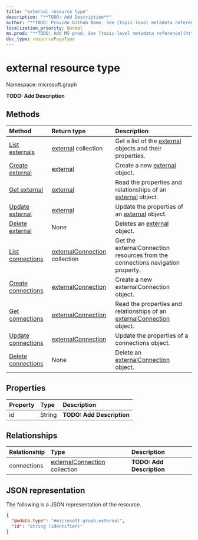 ```yaml
---
title: "external resource type"
description: "**TODO: Add Description**"
author: "**TODO: Provide Github Name. See [topic-level metadata reference](https://msgo.azurewebsites.net/add/document/guidelines/metadata.html#topic-level-metadata)**"
localization_priority: Normal
ms.prod: "**TODO: Add MS prod. See [topic-level metadata reference](https://msgo.azurewebsites.net/add/document/guidelines/metadata.html#topic-level-metadata)**"
doc_type: resourcePageType
---
```


# external resource type

Namespace: microsoft.graph

**TODO: Add Description**

## Methods
|Method|Return type|Description|
|:---|:---|:---|
|[List externals](../api/external-list.md)|[external](../resources/external.md) collection|Get a list of the [external](../resources/external.md) objects and their properties.|
|[Create external](../api/external-create.md)|[external](../resources/external.md)|Create a new [external](../resources/external.md) object.|
|[Get external](../api/external-get.md)|[external](../resources/external.md)|Read the properties and relationships of an [external](../resources/external.md) object.|
|[Update external](../api/external-update.md)|[external](../resources/external.md)|Update the properties of an [external](../resources/external.md) object.|
|[Delete external](../api/external-delete.md)|None|Deletes an [external](../resources/external.md) object.|
|[List connections](../api/external-list-connections.md)|[externalConnection](../resources/externalconnection.md) collection|Get the externalConnection resources from the connections navigation property.|
|[Create connections](../api/external-post-connections.md)|[externalConnection](../resources/externalconnection.md)|Create a new externalConnection object.|
|[Get connections](../api/external-get-externalconnection.md)|[externalConnection](../resources/externalconnection.md)|Read the properties and relationships of an [externalConnection](../resources/externalconnection.md) object.|
|[Update connections](../api/external-update-connections.md)|[externalConnection](../resources/externalconnection.md)|Update the properties of a connections object.|
|[Delete connections](../api/external-delete-connections.md)|None|Delete an [externalConnection](../resources/externalconnection.md) object.|

## Properties
|Property|Type|Description|
|:---|:---|:---|
|id|String|**TODO: Add Description**|

## Relationships
|Relationship|Type|Description|
|:---|:---|:---|
|connections|[externalConnection](../resources/externalconnection.md) collection|**TODO: Add Description**|

## JSON representation
The following is a JSON representation of the resource.
<!-- {
  "blockType": "resource",
  "keyProperty": "id",
  "@odata.type": "microsoft.graph.external",
  "baseType": "",
  "openType": false
}
-->
``` json
{
  "@odata.type": "#microsoft.graph.external",
  "id": "String (identifier)"
}
```

